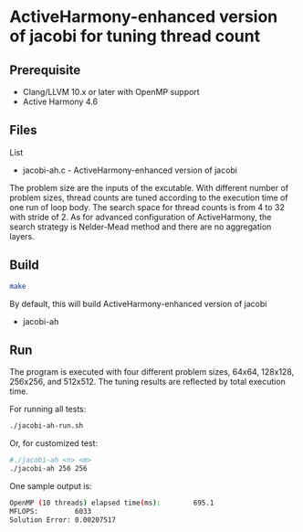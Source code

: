 # ActiveHarmony-enhanced version of jacobi for tuning thread count

## Prerequisite

- Clang/LLVM 10.x or later with OpenMP support
- Active Harmony 4.6

## Files

List

* jacobi-ah.c - ActiveHarmony-enhanced version of jacobi

The problem size are the inputs of the excutable. With different number of problem sizes, thread counts are tuned according to the execution time of one run of loop body.
The search space for thread counts is from 4 to 32 with stride of 2.
As for advanced configuration of ActiveHarmony, the search strategy is Nelder-Mead method and there are no aggregation layers.

## Build

```bash
make
```
By default, this will build ActiveHarmony-enhanced version of jacobi

* jacobi-ah

## Run

The program is executed with four different problem sizes, 64x64, 128x128, 256x256, and 512x512.
The tuning results are reflected by total execution time.

For running all tests:

```bash
./jacobi-ah-run.sh
```
Or, for customized test:

```bash
#./jacobi-ah <n> <m>
./jacobi-ah 256 256
```
One sample output is:

```bash
OpenMP (10 threads) elapsed time(ms):        695.1
MFLOPS:         6033
Solution Error: 0.00207517
```